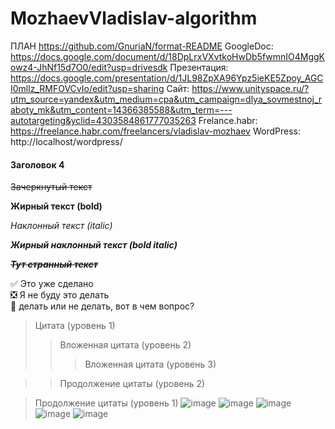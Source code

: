# MozhaevVladislav-algorithm
ПЛАН https://github.com/GnuriaN/format-README
GoogleDoc: https://docs.google.com/document/d/18DpLrxVXvtkoHwDb5fwmnIO4MggKowz4-JhNf15d7O0/edit?usp=drivesdk
Презентация: https://docs.google.com/presentation/d/1JL98ZpXA96Ypz5ieKE5Zpoy_AGCI0mllz_RMFOVCvIo/edit?usp=sharing
Сайт: https://www.unityspace.ru/?utm_source=yandex&utm_medium=cpa&utm_campaign=dlya_sovmestnoj_raboty_mk&utm_content=14366385588&utm_term=---autotargeting&yclid=4303584861777035263
Frelance.habr: https://freelance.habr.com/freelancers/vladislav-mozhaev
WordPress: http://localhost/wordpress/
#### Заголовок 4

~~Зачеркнутый текст~~

**Жирный текст (bold)**

*Наклонный текст (italic)*

___Жирный наклонный текст (bold italic)___

~~*__Тут странный текст__*~~

:white_check_mark: Это уже сделано    
:negative_squared_cross_mark: Я не буду это делать    
:black_square_button: делать или не делать, вот в чем вопрос?    
> Цитата (уровень 1)    
> > Вложенная цитата (уровень 2)    
> > > Вложенная цитата (уровень 3)    

> > Продолжение цитаты (уровень 2)    

> Продолжение цитаты (уровень 1)
![image](https://github.com/SirKonnor/MozhaevVladislav-algorithm/assets/144115654/ebc0a624-9631-4384-a03b-19a2f1e81175)
> ![image](https://github.com/SirKonnor/MozhaevVladislav-algorithm/assets/144115654/fa71a07b-4041-4929-880d-3a6c577ce820)
![image](https://github.com/SirKonnor/MozhaevVladislav-algorithm/assets/144115654/ee676488-8479-4659-aec8-53e60e04b0fe)
![image](https://github.com/SirKonnor/MozhaevVladislav-algorithm/assets/144115654/1890b1c9-5e59-40f8-b0ae-ba1b0b67a88b)
![image](https://github.com/SirKonnor/MozhaevVladislav-algorithm/assets/144115654/e83e943a-557f-4de7-805c-dbc2f9af979b)
